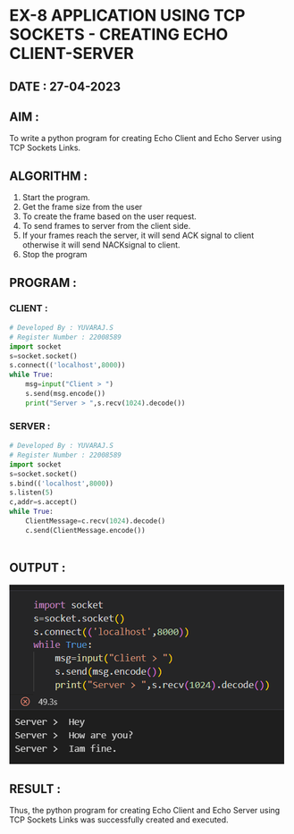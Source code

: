 # EX-8 APPLICATION USING TCP SOCKETS - CREATING ECHO CLIENT-SERVER

## DATE : 27-04-2023

## AIM :
To write a python program for creating Echo Client and Echo Server using TCP
Sockets Links.
## ALGORITHM :
1. Start the program.
2. Get the frame size from the user
3. To create the frame based on the user request.
4. To send frames to server from the client side.
5. If your frames reach the server, it will send ACK signal to client otherwise it will
send NACKsignal to client.
6. Stop the program

## PROGRAM :
### CLIENT :
```python
# Developed By : YUVARAJ.S
# Register Number : 22008589
import socket
s=socket.socket()
s.connect(('localhost',8000))
while True:
    msg=input("Client > ")
    s.send(msg.encode())
    print("Server > ",s.recv(1024).decode())
```
### SERVER :
```python
# Developed By : YUVARAJ.S
# Register Number : 22008589
import socket
s=socket.socket()
s.bind(('localhost',8000))
s.listen(5)
c,addr=s.accept()
while True:
    ClientMessage=c.recv(1024).decode()
    c.send(ClientMessage.encode())
    
```
## OUTPUT :
![](./1.png)


## RESULT :
Thus, the python program for creating Echo Client and Echo Server using TCP Sockets Links
was successfully created and executed.